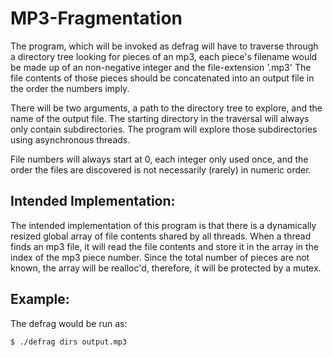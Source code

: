 # MP3-Fragmentation
The program, which will be invoked as defrag will have to traverse through a directory tree looking for pieces of an mp3, each piece's filename would be made up of an non-negative integer and the file-extension '.mp3' The file contents of those pieces should be concatenated into an output file in the order the numbers imply.

There will be two arguments, a path to the directory tree to explore, and the name of the output file. The starting directory in the traversal will always only contain subdirectories. The program will explore those subdirectories using asynchronous threads.

File numbers will always start at 0, each integer only used once, and the order the files are discovered is not necessarily (rarely) in numeric order.

## Intended Implementation:
The intended implementation of this program is that there is a dynamically resized global array of file contents shared by all threads. When a thread finds an mp3 file, it will read the file contents and store it in the array in the index of the mp3 piece number. Since the total number of pieces are not known, the array will be realloc'd, therefore, it will be protected by a mutex.

## Example:
The defrag would be run as: 
```
$ ./defrag dirs output.mp3
```
